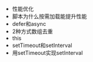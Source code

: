 - 性能优化
- 脚本为什么按需加载能提升性能
- defer和async
- 2种方式数组去重
- this
- setTimeout和setInterval
- 用setTimeout实现setInterval
